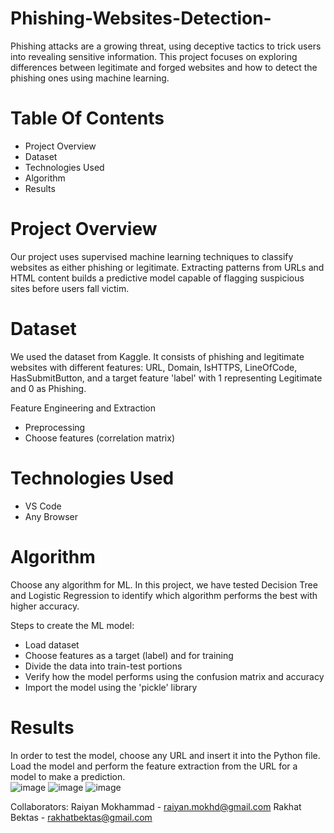 # Phishing-Websites-Detection-
Phishing attacks are a growing threat, using deceptive tactics to trick users into revealing sensitive information. This project focuses on exploring differences between legitimate and forged websites and how to detect the phishing ones using machine learning. 

# Table Of Contents 
- Project Overview
- Dataset
- Technologies Used
- Algorithm
- Results 

# Project Overview 
Our project uses supervised machine learning techniques to classify websites as either phishing or legitimate. Extracting patterns from URLs and HTML content builds a predictive model capable of flagging suspicious sites before users fall victim.

# Dataset
We used the dataset from Kaggle. It consists of phishing and legitimate websites with different features: URL, Domain, IsHTTPS, LineOfCode, HasSubmitButton, and a target feature 'label' with 1 representing Legitimate and 0 as Phishing. 

Feature Engineering and Extraction 
- Preprocessing 
- Choose features (correlation matrix)

# Technologies Used
- VS Code
- Any Browser 

# Algorithm
Choose any algorithm for ML. In this project, we have tested Decision Tree and Logistic Regression to identify which algorithm performs the best with higher accuracy. 

Steps to create the ML model:
- Load dataset
- Choose features as a target (label) and for training
- Divide the data into train-test portions
- Verify how the model performs using the confusion matrix and accuracy
- Import the model using the 'pickle' library 

# Results 
In order to test the model, choose any URL and insert it into the Python file. Load the model and perform the feature extraction from the URL for a model to make a prediction.     
![image](https://github.com/user-attachments/assets/117d14f8-aca6-4f58-9a9f-68a1d76e1d62)
![image](https://github.com/user-attachments/assets/731fd452-539f-4318-b865-0bc256fe46ce)
![image](https://github.com/user-attachments/assets/cdcd3350-f724-4f1b-a099-fd204559b794)

Collaborators:
Raiyan Mokhammad - raiyan.mokhd@gmail.com
Rakhat Bektas - rakhatbektas@gmail.com
